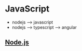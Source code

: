 # JavaScript

* nodejs --> javascript
* nodejs --> typescript --> angular


## [Node.js](./nodejs/README.md)
